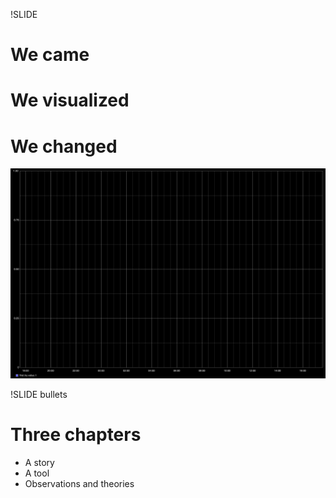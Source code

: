 !SLIDE
# We came #
# We visualized #
# We changed #

![background](../render.png)

!SLIDE bullets
# Three chapters #
* A story
* A tool
* Observations and theories

